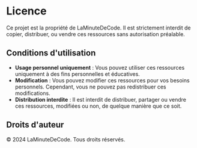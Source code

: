 # Licence

Ce projet est la propriété de LaMinuteDeCode. Il est strictement interdit de copier, distribuer, ou vendre ces ressources sans autorisation préalable.

## Conditions d'utilisation

- **Usage personnel uniquement** : Vous pouvez utiliser ces ressources uniquement à des fins personnelles et éducatives.
- **Modification** : Vous pouvez modifier ces ressources pour vos besoins personnels. Cependant, vous ne pouvez pas redistribuer ces modifications.
- **Distribution interdite** : Il est interdit de distribuer, partager ou vendre ces ressources, modifiées ou non, de quelque manière que ce soit.

## Droits d'auteur

© 2024 LaMinuteDeCode. Tous droits réservés.
